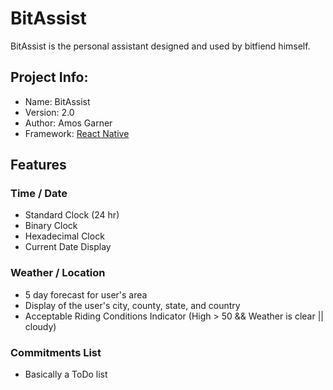 # BitAssist
BitAssist is the personal assistant designed and used by bitfiend himself.

## Project Info:
* Name: BitAssist
* Version: 2.0
* Author: Amos Garner
* Framework: [React Native](http://facebook.github.io/react-native/)

## Features

### Time / Date
* Standard Clock (24 hr)
* Binary Clock
* Hexadecimal Clock
* Current Date Display

### Weather / Location
* 5 day forecast for user's area
* Display of the user's city, county, state, and country
* Acceptable Riding Conditions Indicator (High > 50 && Weather is clear || cloudy)

### Commitments List
* Basically a ToDo list
